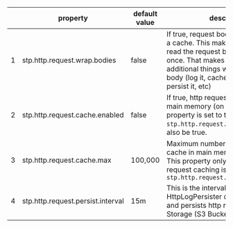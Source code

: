 | | property | default<br>value | description |
|-|-|-|-|
| 1 | stp.http.request.wrap.bodies | false | If true, request bodies get wrapped in a cache.  This makes it possible to read the request body more than once. That makes it possible to do additional things with the request body (log it, cache it in memory, persist it, etc) |
| 2 | stp.http.request.cache.enabled | false | If true, http requests get cached in main memory (on each node). If this property is set to true, `stp.http.request.wrap.bodies` must also be true. |
| 3 | stp.http.request.cache.max | 100,000 | Maximum number of http requests to cache in main memory (per node).  This property only has meaning if http request caching is enabled - `stp.http.request.cache.enabled=true` |
| 4 | stp.http.request.persist.interval | 15m | This is the interval at which HttpLogPersister drains the cache and persists http request to Blob Storage (S3 Bucket on PCF) |



<!-- If true, request bodies get wrapped, making it possible to read the request body more than once -->
  <!-- This makes it possible to do other things with it (log it, persist it, etc) -->
  <property key="stp.http.request.wrap.bodies">
    <value text="false" />
  </property>        
